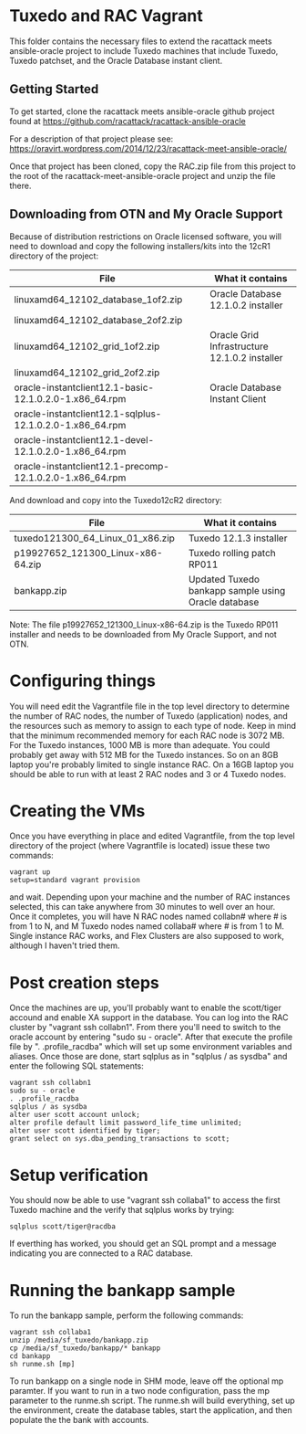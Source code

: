 # Tuxedo and RAC Vagrant
This folder contains the necessary files to extend the racattack meets ansible-oracle project to include Tuxedo machines that include Tuxedo, Tuxedo patchset, and the Oracle Database instant client.

## Getting Started
To get started, clone the racattack meets ansible-oracle github project found at https://github.com/racattack/racattack-ansible-oracle

For a description of that project please see: https://oravirt.wordpress.com/2014/12/23/racattack-meet-ansible-oracle/

Once that project has been cloned, copy the RAC.zip file from this project to the root of the racattack-meet-ansible-oracle project and unzip the file there.

## Downloading from OTN and My Oracle Support
Because of distribution restrictions on Oracle licensed software, you will need to download and copy the following installers/kits into the 12cR1 directory of the project:

| File                                  | What it contains						|
| ------------------------------------- | -------------------------------				|
| linuxamd64_12102_database_1of2.zip	| Oracle Database 12.1.0.2 installer				|
| linuxamd64_12102_database_2of2.zip	|								|
| linuxamd64_12102_grid_1of2.zip	| Oracle Grid Infrastructure 12.1.0.2 installer			|
| linuxamd64_12102_grid_2of2.zip	|								|
| oracle-instantclient12.1-basic-12.1.0.2.0-1.x86_64.rpm	| Oracle Database Instant Client	|
| oracle-instantclient12.1-sqlplus-12.1.0.2.0-1.x86_64.rpm	|					|
| oracle-instantclient12.1-devel-12.1.0.2.0-1.x86_64.rpm	|					|
| oracle-instantclient12.1-precomp-12.1.0.2.0-1.x86_64.rpm	|					|

And download and copy into the Tuxedo12cR2 directory:

| File                                  | What it contains						|
| ------------------------------------- | -------------------------------				|
| tuxedo121300_64_Linux_01_x86.zip	| Tuxedo 12.1.3 installer					|
| p19927652_121300_Linux-x86-64.zip	| Tuxedo rolling patch RP011					|
| bankapp.zip				| Updated Tuxedo bankapp sample using Oracle database		|

Note: The file p19927652_121300_Linux-x86-64.zip is the Tuxedo RP011 installer and needs to be downloaded from My Oracle Support, and not OTN.

# Configuring things
You will need edit the Vagrantfile file in the top level directory to determine the number of RAC nodes, the number of Tuxedo (application) nodes, and the resources such as memory to assign to each type of node.  Keep in mind that the minimum recommended memory for each RAC node is 3072 MB.  For the Tuxedo instances, 1000 MB is more than adequate.  You could probably get away with 512 MB for the Tuxedo instances.  So on an 8GB laptop you're probably limited to single instance RAC.  On a 16GB laptop you should be able to run with at least 2 RAC nodes and 3 or 4 Tuxedo nodes.

# Creating the VMs
Once you have everything in place and edited Vagrantfile, from the top level directory of the project (where Vagrantfile is located) issue these two commands:

	vagrant up
	setup=standard vagrant provision

and wait.  Depending upon your machine and the number of RAC instances selected, this can take anywhere from 30 minutes to well over an hour.  Once it completes, you will have N RAC nodes named collabn# where # is from 1 to N, and M Tuxedo nodes named collaba# where # is from 1 to M.  Single instance RAC works, and Flex Clusters are also supposed to work, although I haven't tried them.

# Post creation steps
Once the machines are up, you'll probably want to enable the scott/tiger accound and enable XA support in the database.  You can log into the RAC cluster by "vagrant ssh collabn1".  From there you'll need to switch to the oracle account by entering "sudo su - oracle".  After that execute the profile file by ". .profile_racdba" which will set up some environment variables and aliases.  Once those are done, start sqlplus as in "sqlplus / as sysdba" and enter the following SQL statements:

    vagrant ssh collabn1
    sudo su - oracle
    . .profile_racdba
    sqlplus / as sysdba
    alter user scott account unlock;
    alter profile default limit password_life_time unlimited;
    alter user scott identified by tiger;
    grant select on sys.dba_pending_transactions to scott;

# Setup verification
You should now be able to use "vagrant ssh collaba1" to access the first Tuxedo machine and the verify that sqlplus works by trying:

    sqlplus scott/tiger@racdba

If everthing has worked, you should get an SQL prompt and a message indicating you are connected to a RAC database.

# Running the bankapp sample
To run the bankapp sample, perform the following commands:

    vagrant ssh collaba1
    unzip /media/sf_tuxedo/bankapp.zip
    cp /media/sf_tuxedo/bankapp/* bankapp
    cd bankapp
    sh runme.sh [mp]

To run bankapp on a single node in SHM mode, leave off the optional mp paramter.  If you want to run in a two node configuration, pass the mp parameter to the runme.sh script.  The runme.sh will build everything, set up the environment, create the database tables, start the application, and then populate the the bank with accounts.
